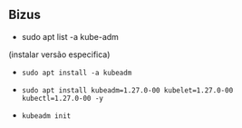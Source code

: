 ## Bizus

- sudo apt list -a kube-adm

(instalar versão especifica)

- `sudo apt install -a kubeadm`

- `sudo apt install kubeadm=1.27.0-00 kubelet=1.27.0-00 kubectl=1.27.0-00 -y`

- `kubeadm init`
